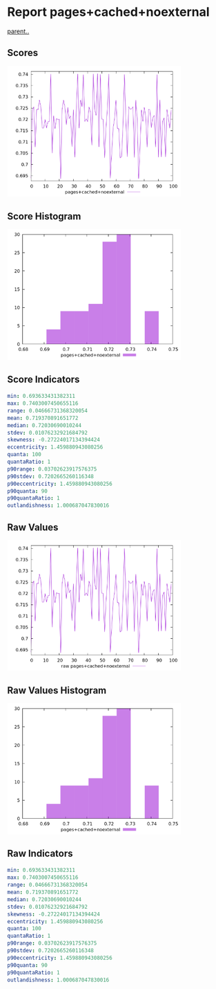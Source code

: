 # Report pages+cached+noexternal

[parent..](./..)  


## Scores

![score](./score.png)  

## Score Histogram

![hist](./hist.png)  

## Score Indicators

```yaml
min: 0.693633431382311
max: 0.7403007450655116
range: 0.04666731368320054
mean: 0.719370891651772
median: 0.72030690010244
stdev: 0.01076232921684792
skewness: -0.27224017134394424
eccentricity: 1.459880943080256
quanta: 100
quantaRatio: 1
p90range: 0.03702623917576375
p90stdev: 0.7202665260116348
p90eccentricity: 1.459880943080256
p90quanta: 90
p90quantaRatio: 1
outlandishness: 1.000687047830016

```

## Raw Values

![raw](./raw.png)  

## Raw Values Histogram

![raw hist](./raw_hist.png)  

## Raw Indicators

```yaml
min: 0.693633431382311
max: 0.7403007450655116
range: 0.04666731368320054
mean: 0.719370891651772
median: 0.72030690010244
stdev: 0.01076232921684792
skewness: -0.27224017134394424
eccentricity: 1.459880943080256
quanta: 100
quantaRatio: 1
p90range: 0.03702623917576375
p90stdev: 0.7202665260116348
p90eccentricity: 1.459880943080256
p90quanta: 90
p90quantaRatio: 1
outlandishness: 1.000687047830016

```

<style>
  img {
    max-width: 80%;
  }
</style>
      
